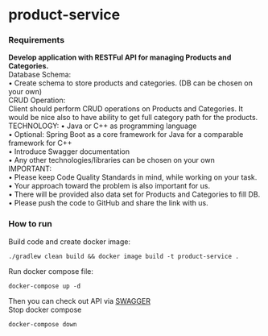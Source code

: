 # product-service

### Requirements

**Develop application with RESTFul API for managing Products and Categories.**  
Database Schema:  
• Create schema to store products and categories. (DB can be chosen on your own)  
CRUD Operation:  
Client should perform CRUD operations on Products and Categories. It would be nice also to have ability to get full
category path for the products.  
TECHNOLOGY:
• Java or C++ as programming language  
• Optional: Spring Boot as a core framework for Java for a comparable framework for C++  
• Introduce Swagger documentation  
• Any other technologies/libraries can be chosen on your own  
IMPORTANT:  
• Please keep Code Quality Standards in mind, while working on your task. • Your approach toward the problem is also
important for us.  
• There will be provided also data set for Products and Categories to fill DB. • Please push the code to GitHub and
share the link with us.

### How to run
Build code and create docker image:
```
./gradlew clean build && docker image build -t product-service .
```
Run docker compose file:
```
docker-compose up -d
```
Then you can check out API via [SWAGGER](http://localhost:8080/swagger-ui/index.html)  
Stop docker compose
```
docker-compose down
```

